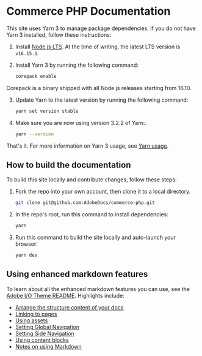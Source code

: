 # Commerce PHP Documentation

This site uses Yarn 3 to manage package dependencies.
If you do not have Yarn 3 installed, follow these instructions:

1. Install [Node.js LTS](https://nodejs.org/en/download/). At the time of writing, the latest LTS version is `v16.15.1`.
2. Install Yarn 3 by running the following command:

   ```bash
   corepack enable
   ```

Corepack is a binary shipped with all Node.js releases starting from 16.10.

3. Update Yarn to the latest version by running the following command:

   ```bash
   yarn set version stable
   ```

4. Make sure you are now using version 3.2.2 of Yarn:.

   ```bash
   yarn --version
   ```

That's it. For more information on Yarn 3 usage, see [Yarn usage](https://yarnpkg.com/getting-started/usage).

## How to build the documentation

To build this site locally and contribute changes, follow these steps:

1. Fork the repo into your own account, then clone it to a local directory.

   ```bash
   git clone git@github.com:AdobeDocs/commerce-php.git
   ```

2. In the repo's root, run this command to install dependencies:

   ```bash
   yarn
   ```

3. Run this command to build the site locally and auto-launch your browser:

   ```bash
   yarn dev
   ```

## Using enhanced markdown features

To learn about all the enhanced markdown features you can use, see the [Adobe I/O Theme README](https://github.com/adobe/aio-theme#adobe-io-theme).
Highlights include:

- [Arrange the structure content of your docs](https://github.com/adobe/aio-theme#content-structure)
- [Linking to pages](https://github.com/adobe/aio-theme#links)
- [Using assets](https://github.com/adobe/aio-theme-aio#assets)
- [Setting Global Navigation](https://github.com/adobe/aio-theme#global-navigation)
- [Setting Side Navigation](https://github.com/adobe/aio-theme#side-navigation)
- [Using content blocks](https://github.com/adobe/aio-theme#jsx-blocks)
- [Notes on using Markdown](https://github.com/adobe/aio-theme#writing-enhanced-markdown)
